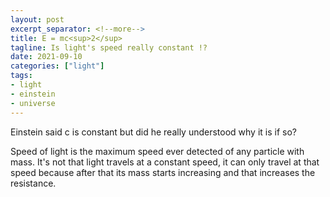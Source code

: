 ```yaml
---
layout: post
excerpt_separator: <!--more-->
title: E = mc<sup>2</sup>
tagline: Is light's speed really constant !?
date: 2021-09-10
categories: ["light"]
tags:
- light
- einstein
- universe
---
```


Einstein said c is constant but did he really understood why it is if so?

Speed of light is the maximum speed ever detected of any particle with mass.
It's not that light travels at a constant speed, it can only travel at that speed because after that its mass starts increasing and that increases the resistance.
